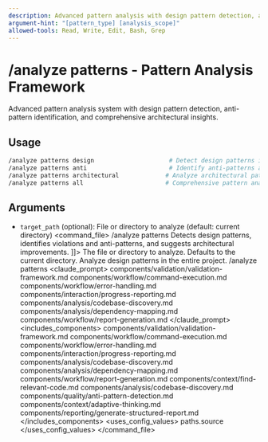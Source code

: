 ```yaml
---
description: Advanced pattern analysis with design pattern detection, anti-pattern identification, and architectural insights
argument-hint: "[pattern_type] [analysis_scope]"
allowed-tools: Read, Write, Edit, Bash, Grep
---
```

# /analyze patterns - Pattern Analysis Framework
Advanced pattern analysis system with design pattern detection, anti-pattern identification, and comprehensive architectural insights.
## Usage
```bash
/analyze patterns design                     # Detect design patterns in codebase
/analyze patterns anti                       # Identify anti-patterns and code smells
/analyze patterns architectural             # Analyze architectural patterns
/analyze patterns all                       # Comprehensive pattern analysis
```
## Arguments
- `target_path` (optional): File or directory to analyze (default: current directory)
<command_file>
  <metadata>
    <name>/analyze patterns</name>
    <purpose>Detects design patterns, identifies violations and anti-patterns, and suggests architectural improvements.</purpose>
    <usage>
      <![CDATA[
      /analyze patterns <target_path=".">
      ]]>
    </usage>
  </metadata>
  <arguments>
    <argument name="target_path" type="string" required="false" default=".">
      <description>The file or directory to analyze. Defaults to the current directory.</description>
    </argument>
  </arguments>
  <examples>
    <example>
      <description>Analyze design patterns in the entire project.</description>
      <usage>/analyze patterns</usage>
    </example>
  </examples>
  <claude_prompt>
    <prompt>
      <!-- Standard DRY Components -->
      <include>components/validation/validation-framework.md</include>
      <include>components/workflow/command-execution.md</include>
      <include>components/workflow/error-handling.md</include>
      <include>components/interaction/progress-reporting.md</include>
      <include>components/analysis/codebase-discovery.md</include>
      <include>components/analysis/dependency-mapping.md</include>
      <include>components/workflow/report-generation.md</include>
      <![CDATA[
You are a software architect. The user wants you to analyze their codebase for design patterns.
]]>
      <include component="components/context/find-relevant-code.md" />
      <include component="components/analysis/codebase-discovery.md" />
      <include component="components/quality/anti-pattern-detection.md" />
      <include component="components/context/adaptive-thinking.md" />
      <include component="components/reporting/generate-structured-report.md" />
    </prompt>
  </claude_prompt>
  <dependencies>
    <includes_components>
      <!-- Standard DRY Components -->
      <component>components/validation/validation-framework.md</component>
      <component>components/workflow/command-execution.md</component>
      <component>components/workflow/error-handling.md</component>
      <component>components/interaction/progress-reporting.md</component>
      <component>components/analysis/codebase-discovery.md</component>
      <component>components/analysis/dependency-mapping.md</component>
      <component>components/workflow/report-generation.md</component>
      <!-- Command-specific components -->
      <component>components/context/find-relevant-code.md</component>
      <component>components/analysis/codebase-discovery.md</component>
      <component>components/quality/anti-pattern-detection.md</component>
      <component>components/context/adaptive-thinking.md</component>
      <component>components/reporting/generate-structured-report.md</component>
    </includes_components>
    <uses_config_values>
      <value>paths.source</value>
    </uses_config_values>
  </dependencies>
</command_file>